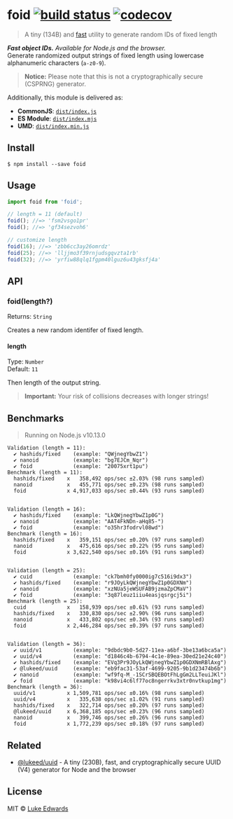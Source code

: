 # foid [![build status](https://badgen.net/github/status/lukeed/foid)](https://github.com/lukeed/foid/actions) [![codecov](https://badgen.now.sh/codecov/c/github/lukeed/foid)](https://codecov.io/gh/lukeed/foid)

> A tiny (134B) and [fast](#benchmarks) utility to generate random IDs of fixed length

_**Fast object IDs.** Available for Node.js and the browser._<br>Generate randomized output strings of fixed length using lowercase alphanumeric characters (`a-z0-9`).

> **Notice:** Please note that this is not a cryptographically secure (CSPRNG) generator.

Additionally, this module is delivered as:

* **CommonJS**: [`dist/index.js`](https://unpkg.com/foid/dist/index.js)
* **ES Module**: [`dist/index.mjs`](https://unpkg.com/foid/dist/index.mjs)
* **UMD**: [`dist/index.min.js`](https://unpkg.com/foid/dist/index.min.js)

## Install

```
$ npm install --save foid
```


## Usage

```js
import foid from 'foid';

// length = 11 (default)
foid(); //=> 'fsm2vsgo1pr'
foid(); //=> 'gf34sezvoh6'

// customize length
foid(16); //=> 'zbb6cc3ay26omrdz'
foid(25); //=> 'lljjmo3f39rnjudsgqvzta1rb'
foid(32); //=> 'yrfiw88qlq1fgpm40lguz6u43gksfj4a'
```


## API

### foid(length?)
Returns: `String`

Creates a new random identifer of fixed length.

#### length
Type: `Number`<br>
Default: `11`

Then length of the output string.

> **Important:** Your risk of collisions decreases with longer strings!


## Benchmarks

> Running on Node.js v10.13.0

```
Validation (length = 11):
  ✔ hashids/fixed    (example: "QWjnegYbwZ1")
  ✔ nanoid           (example: "bg7EJCm_Nqr")
  ✔ foid             (example: "20075xrt1pu")
Benchmark (length = 11):
  hashids/fixed    x   358,492 ops/sec ±2.03% (98 runs sampled)
  nanoid           x   455,771 ops/sec ±0.23% (98 runs sampled)
  foid             x 4,917,033 ops/sec ±0.44% (93 runs sampled)


Validation (length = 16):
  ✔ hashids/fixed    (example: "LkQWjnegYbwZ1p0G")
  ✔ nanoid           (example: "AAT4FkNDn-aHq85-")
  ✔ foid             (example: "o35hr3fodrvl08wd")
Benchmark (length = 16):
  hashids/fixed    x   359,151 ops/sec ±0.20% (97 runs sampled)
  nanoid           x   475,616 ops/sec ±0.22% (95 runs sampled)
  foid             x 3,622,540 ops/sec ±0.16% (91 runs sampled)


Validation (length = 25):
  ✔ cuid             (example: "ck7bmh0fy0000ig7c516i9dx3")
  ✔ hashids/fixed    (example: "r9JOyLkQWjnegYbwZ1p0GDXNm")
  ✔ nanoid           (example: "xzNUa5jeWSUFAB9jzmaZpCMaV")
  ✔ foid             (example: "3q87leuz1iiu4easjqsrgcj5i")
Benchmark (length = 25):
  cuid             x   158,939 ops/sec ±0.61% (93 runs sampled)
  hashids/fixed    x   330,830 ops/sec ±2.90% (96 runs sampled)
  nanoid           x   433,802 ops/sec ±0.34% (93 runs sampled)
  foid             x 2,446,284 ops/sec ±0.39% (97 runs sampled)


Validation (length = 36):
  ✔ uuid/v1          (example: "9dbdc9b0-5d27-11ea-a6bf-3be13a6bca5a")
  ✔ uuid/v4          (example: "d1846c4b-6794-4c1e-89ea-30ed21e24c40")
  ✔ hashids/fixed    (example: "EVq3Pr9JOyLkQWjnegYbwZ1p0GDXNmRBlAxg")
  ✔ @lukeed/uuid     (example: "eb9fac31-53af-4699-9205-9b1d23474b6b")
  ✔ nanoid           (example: "wf9fq-M_-1SCrSBQEBOtFhLgGm2LLTeuiJKl")
  ✔ foid             (example: "k98vi4c6lf77oc8ngerrkv3xtr0nvtkup1mg")
Benchmark (length = 36):
  uuid/v1          x 1,509,781 ops/sec ±0.16% (98 runs sampled)
  uuid/v4          x   335,638 ops/sec ±1.02% (91 runs sampled)
  hashids/fixed    x   322,714 ops/sec ±0.20% (97 runs sampled)
  @lukeed/uuid     x 6,368,185 ops/sec ±0.23% (96 runs sampled)
  nanoid           x   399,746 ops/sec ±0.26% (96 runs sampled)
  foid             x 1,772,239 ops/sec ±0.18% (97 runs sampled)
```

## Related

- [@lukeed/uuid](https://github.com/lukeed/uuid) - A tiny (230B), fast, and cryptographically secure UUID (V4) generator for Node and the browser

## License

MIT © [Luke Edwards](https://lukeed.com)

